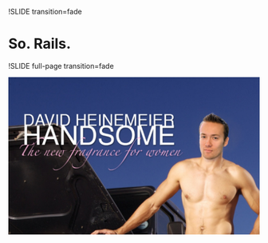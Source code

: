 !SLIDE transition=fade
# So. Rails. #

!SLIDE full-page transition=fade

![Handsome](handsome.jpg)

